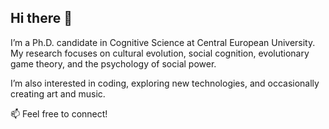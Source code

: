 ## Hi there 👋

I’m a Ph.D. candidate in Cognitive Science at Central European University. My research focuses on cultural evolution, social cognition, evolutionary game theory, and the psychology of social power.

I’m also interested in coding, exploring new technologies, and occasionally creating art and music.

📫 Feel free to connect!
